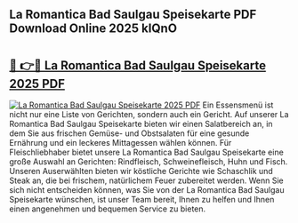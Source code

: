 ## La Romantica Bad Saulgau Speisekarte PDF Download Online 2025 kIQnO

# <h2><a href="http://gcdeek.nevu.top/?p=La+Romantica+Bad+Saulgau+Speisekarte">🔗 👉🔴 La Romantica Bad Saulgau Speisekarte 2025 PDF</a></h2>

[![La Romantica Bad Saulgau Speisekarte 2025 PDF](https://i.imgur.com/dBaPXMq.png)](http://gcdeek.nevu.top/?p=La+Romantica+Bad+Saulgau+Speisekarte)
Ein Essensmenü ist nicht nur eine Liste von Gerichten, sondern auch ein Gericht. Auf unserer La Romantica Bad Saulgau Speisekarte bieten wir einen Salatbereich an, in dem Sie aus frischen Gemüse- und Obstsalaten für eine gesunde Ernährung und ein leckeres Mittagessen wählen können. Für Fleischliebhaber bietet unsere La Romantica Bad Saulgau Speisekarte eine große Auswahl an Gerichten: Rindfleisch, Schweinefleisch, Huhn und Fisch. Unseren Auserwählten bieten wir köstliche Gerichte wie Schaschlik und Steak an, die bei frischem, natürlichem Feuer zubereitet werden. Wenn Sie sich nicht entscheiden können, was Sie von der La Romantica Bad Saulgau Speisekarte wünschen, ist unser Team bereit, Ihnen zu helfen und Ihnen einen angenehmen und bequemen Service zu bieten.

